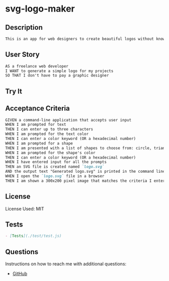 # svg-logo-maker

## Description
```md
This is an app for web designers to create beautiful logos without knowing how to code. Just enter a few prompts and voila!
```

## User Story

```md
AS a freelance web developer
I WANT to generate a simple logo for my projects
SO THAT I don't have to pay a graphic designer
```

## Try It



## Acceptance Criteria

```md
GIVEN a command-line application that accepts user input
WHEN I am prompted for text
THEN I can enter up to three characters
WHEN I am prompted for the text color
THEN I can enter a color keyword (OR a hexadecimal number)
WHEN I am prompted for a shape
THEN I am presented with a list of shapes to choose from: circle, triangle, and square
WHEN I am prompted for the shape's color
THEN I can enter a color keyword (OR a hexadecimal number)
WHEN I have entered input for all the prompts
THEN an SVG file is created named `logo.svg`
AND the output text "Generated logo.svg" is printed in the command line
WHEN I open the `logo.svg` file in a browser
THEN I am shown a 300x200 pixel image that matches the criteria I entered
```

## License

 License Used: MIT

## Tests

```md
- [Tests](./test/test.js)
```

## Questions

Instructions on how to reach me with additional questions:
- [GitHub](https://kevin631)